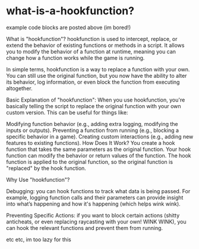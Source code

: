 # what-is-a-hookfunction?
example code blocks are posted above (im bored!)

What is "hookfunction"?
hookfunction is used to intercept, replace, or extend the behavior of existing functions or methods in a script. It allows you to modify the behavior of a function at runtime, meaning you can change how a function works while the game is running.

In simple terms, hookfunction is a way to replace a function with your own. You can still use the original function, but you now have the ability to alter its behavior, log information, or even block the function from executing altogether.

Basic Explanation of "hookfunction":
When you use hookfunction, you're basically telling the script to replace the original function with your own custom version. This can be useful for things like:

Modifying function behavior (e.g., adding extra logging, modifying the inputs or outputs).
Preventing a function from running (e.g., blocking a specific behavior in a game).
Creating custom interactions (e.g., adding new features to existing functions).
How Does It Work?
You create a hook function that takes the same parameters as the original function.
Your hook function can modify the behavior or return values of the function.
The hook function is applied to the original function, so the original function is "replaced" by the hook function.




Why Use "hookfunction"?

Debugging: you can hook functions to track what data is being passed. For example, logging function calls and their parameters can provide insight into what’s happening and how it's happening (which helps wink wink).

Preventing Specific Actions: if you want to block certain actions (shitty anticheats, or even replacing raycasting with your own! WINK WINK), you can hook the relevant functions and prevent them from running.

etc etc, im too lazy for this

